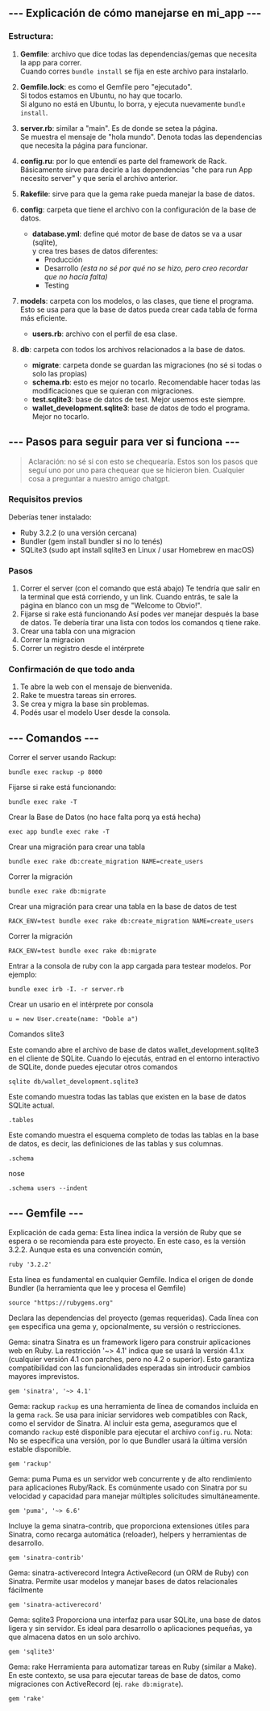 
## --- Explicación de cómo manejarse en mi_app ---

### Estructura:

1. **Gemfile**: archivo que dice todas las dependencias/gemas que necesita la app para correr.  
   Cuando corres `bundle install` se fija en este archivo para instalarlo.

2. **Gemfile.lock**: es como el Gemfile pero "ejecutado".  
   Si todos estamos en Ubuntu, no hay que tocarlo.  
   Si alguno no está en Ubuntu, lo borra, y ejecuta nuevamente `bundle install`.

3. **server.rb**: similar a "main". Es de donde se setea la página.  
   Se muestra el mensaje de "hola mundo". Denota todas las dependencias que necesita la página para funcionar.

4. **config.ru**: por lo que entendí es parte del framework de Rack.  
   Básicamente sirve para decirle a las dependencias "che para run App necesito server" y que sería el archivo anterior.

5. **Rakefile**: sirve para que la gema rake pueda manejar la base de datos.

6. **config**: carpeta que tiene el archivo con la configuración de la base de datos.  
   - **database.yml**: define qué motor de base de datos se va a usar (sqlite),  
     y crea tres bases de datos diferentes:
     - Producción  
     - Desarrollo *(esta no sé por qué no se hizo, pero creo recordar que no hacía falta)*  
     - Testing  

7. **models**: carpeta con los modelos, o las clases, que tiene el programa.  
   Esto se usa para que la base de datos pueda crear cada tabla de forma más eficiente.  
   - **users.rb**: archivo con el perfil de esa clase.

8. **db**: carpeta con todos los archivos relacionados a la base de datos.  
   - **migrate**: carpeta donde se guardan las migraciones (no sé si todas o solo las propias)  
   - **schema.rb**: esto es mejor no tocarlo. Recomendable hacer todas las modificaciones que se quieran con migraciones.  
   - **test.sqlite3**: base de datos de test. Mejor usemos este siempre.  
   - **wallet_development.sqlite3**: base de datos de todo el programa. Mejor no tocarlo.

 
 
## --- Pasos para seguir para ver si funciona ---

> Aclaración: no sé si con esto se chequearía. Estos son los pasos que seguí uno por uno para chequear que se hicieron bien. Cualquier cosa a preguntar a nuestro amigo chatgpt.

### Requisitos previos
Deberías tener instalado:
* Ruby 3.2.2 (o una versión cercana)
* Bundler (gem install bundler si no lo tenés)
* SQLite3 (sudo apt install sqlite3 en Linux / usar Homebrew en macOS)

### Pasos
1. Correr el server (con el comando que está abajo)
    Te tendría que salir en la terminal que está corriendo, y un link. Cuando entrás, te sale la página en blanco con un msg de "Welcome to Obvio!".
2. Fijarse si rake está funcionando
    Así podes ver manejar después la base de datos. Te debería tirar una lista con todos los comandos q tiene rake. 
3. Crear una tabla con una migracion
4. Correr la migracion
5. Correr un registro desde el intérprete

### Confirmación de que todo anda
1. Te abre la web con el mensaje de bienvenida.
2. Rake te muestra tareas sin errores.
3. Se crea y migra la base sin problemas.
4. Podés usar el modelo User desde la consola.

## --- Comandos ---

Correr el server usando Rackup:
```Terminal
bundle exec rackup -p 8000
```

Fijarse si rake está funcionando:
```Terminal
bundle exec rake -T
```

Crear la Base de Datos (no hace falta porq ya está hecha)
```Terminal
exec app bundle exec rake -T
```

Crear una migración para crear una tabla
```Terminal
bundle exec rake db:create_migration NAME=create_users
```

Correr la migración
```Terminal
bundle exec rake db:migrate
```

Crear una migración para crear una tabla en la base de datos de test
```
RACK_ENV=test bundle exec rake db:create_migration NAME=create_users
```

Correr la migración
```Terminal
RACK_ENV=test bundle exec rake db:migrate
```

Entrar a la consola de ruby con la app cargada para testear modelos.
Por ejemplo:
```Terminal
bundle exec irb -I. -r server.rb
```

Crear un usario en el intérprete por consola
```
u = new User.create(name: "Doble a")
```

Comandos slite3

Este comando abre el archivo de base de datos wallet_development.sqlite3 en el cliente de SQLite. Cuando lo ejecutás,
 entrad en el entorno interactivo de SQLite, donde puedes ejecutar otros comandos
```Terminal
sqlite db/wallet_development.sqlite3
```

Este comando muestra todas las tablas que existen en la base de datos SQLite actual. 
```
.tables
```  

Este comando muestra el esquema completo de todas las tablas en la base de datos,
 es decir, las definiciones de las tablas y sus columnas.
```  
.schema
```  

nose
```  
.schema users --indent
```

## --- Gemfile ---

Explicación de cada gema:
Esta línea indica la versión de Ruby que se espera o se recomienda para este proyecto.
En este caso, es la versión 3.2.2. Aunque esta es una convención común,
```
ruby '3.2.2'
```

Esta línea es fundamental en cualquier Gemfile.
Indica el origen de donde Bundler (la herramienta que lee y procesa el Gemfile)
```
source "https://rubygems.org"
```
Declara las dependencias del proyecto (gemas requeridas).
Cada línea con `gem` especifica una gema y, opcionalmente, su versión o restricciones.

Gema: sinatra
Sinatra es un framework ligero para construir aplicaciones web en Ruby.
La restricción '~> 4.1' indica que se usará la versión 4.1.x (cualquier versión 4.1 con parches, pero no 4.2 o superior).
Esto garantiza compatibilidad con las funcionalidades esperadas sin introducir cambios mayores imprevistos.
```
gem 'sinatra', '~> 4.1'
```

Gema: rackup
`rackup` es una herramienta de línea de comandos incluida en la gema `rack`.
Se usa para iniciar servidores web compatibles con Rack, como el servidor de Sinatra.
Al incluir esta gema, aseguramos que el comando `rackup` esté disponible para ejecutar el archivo `config.ru`.
Nota: No se especifica una versión, por lo que Bundler usará la última versión estable disponible.
```
gem 'rackup'
```

Gema: puma
Puma es un servidor web concurrente y de alto rendimiento para aplicaciones Ruby/Rack.
Es comúnmente usado con Sinatra por su velocidad y capacidad para manejar múltiples solicitudes simultáneamente.
```
gem 'puma', '~> 6.6'
```

Incluye la gema sinatra-contrib, que proporciona extensiones útiles para Sinatra, como recarga automática (reloader), helpers y herramientas de desarrollo.
```
gem 'sinatra-contrib'
```

Gema: sinatra-activerecord
Integra ActiveRecord (un ORM de Ruby) con Sinatra.
Permite usar modelos y manejar bases de datos relacionales fácilmente
```
gem 'sinatra-activerecord'
```

Gema: sqlite3
Proporciona una interfaz para usar SQLite, una base de datos ligera y sin servidor.
Es ideal para desarrollo o aplicaciones pequeñas, ya que almacena datos en un solo archivo.
```
gem 'sqlite3'
```

Gema: rake
Herramienta para automatizar tareas en Ruby (similar a Make).
En este contexto, se usa para ejecutar tareas de base de datos, como migraciones con ActiveRecord (ej. `rake db:migrate`).
```
gem 'rake'
```

